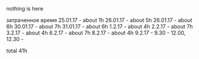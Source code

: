 nothing is here

затраченное время
25.01.17 - about 1h
26.01.17 - about 5h
26.01.17 - about 6h
30.01.17 - about 7h
31.01.17 - about 6h
1.2.17 - about 4h
2.2.17 - about 7h
3.2.17 - about 4h
6.2.17 - about 7h
8.2.17 - about 4h
9.2.17 - 9.30 - 12.00, 12.30 - 

total 41h